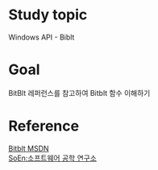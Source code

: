 # Study topic
  
Windows API - Biblt  
  
# Goal
  
BitBlt 레퍼런스를 참고하여 Bitblt 함수 이해하기  
  
# Reference
  
<a href = "https://docs.microsoft.com/en-us/windows/win32/api/wingdi/nf-wingdi-bitblt">Bitblt MSDN</a>  
<a href = "http://www.soen.kr/">SoEn:소프트웨어 공학 연구소</a>
